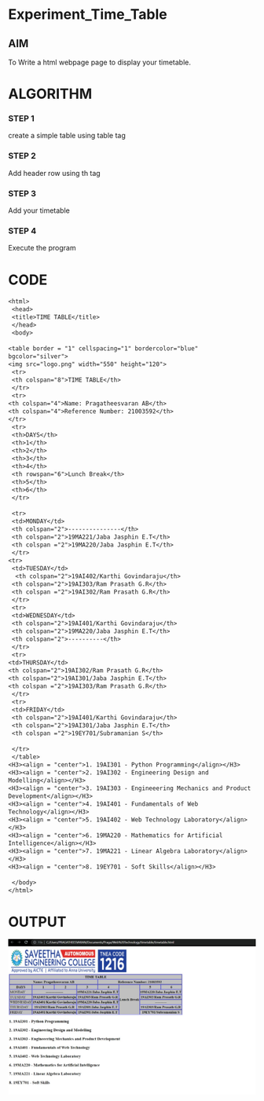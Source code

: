 # Experiment_Time_Table

## AIM
To Write a html webpage page to display your timetable.

# ALGORITHM
### STEP 1
create a simple table using table tag
### STEP 2
Add header row using th tag
### STEP 3
Add your timetable
### STEP 4
Execute the program

# CODE
~~~<!DOCTYPE html>
<html>
 <head>
 <title>TIME TABLE</title>
 </head>
 <body>

<table border = "1" cellspacing="1" bordercolor="blue" bgcolor="silver">
<img src="logo.png" width="550" height="120">
 <tr>
 <th colspan="8">TIME TABLE</th>
 </tr>
 <tr>
<th colspan="4">Name: Pragatheesvaran AB</th>
<th colspan="4">Reference Number: 21003592</th>
</tr>
 <tr>
 <th>DAYS</th>
 <th>1</th>
 <th>2</th>
 <th>3</th>
 <th>4</th>
 <th rowspan="6">Lunch Break</th>
 <th>5</th>
 <th>6</th>
 </tr>
 
 <tr>
 <td>MONDAY</td>
 <th colspan="2">---------------</th>
 <th colspan="2">19MA221/Jaba Jasphin E.T</th>
 <th colspan ="2">19MA220/Jaba Jasphin E.T</th>
 </tr>
<tr>
 <td>TUESDAY</td>
  <th colspan="2">19AI402/Karthi Govindaraju</th>
 <th colspan="2">19AI303/Ram Prasath G.R</th>
 <th colspan ="2">19AI302/Ram Prasath G.R</th>
 </tr>
 <tr>
 <td>WEDNESDAY</td>
 <th colspan="2">19AI401/Karthi Govindaraju</th>
 <th colspan="2">19MA220/Jaba Jasphin E.T</th>
 <th colspan="2">----------</th> 
 </tr>
 <tr>
<td>THURSDAY</td>
<th colspan="2">19AI302/Ram Prasath G.R</th>
<th colspan="2">19AI301/Jaba Jasphin E.T</th>
<th colspan ="2">19AI303/Ram Prasath G.R</th>
 </tr>
 <tr>
 <td>FRIDAY</td>
 <th colspan="2">19AI401/Karthi Govindaraju</th>
 <th colspan="2">19AI301/Jaba Jasphin E.T</th>
 <th colspan ="2">19EY701/Subramanian S</th>
 
 </tr>
 </table>
<H3><align = "center">1. 19AI301 - Python Programming</align></H3>
<H3><align = "center">2. 19AI302 - Engineering Design and Modelling</align></H3>
<H3><align = "center">3. 19AI303 - Engineeering Mechanics and Product Development</align></H3>
<H3><align = "center">4. 19AI401 - Fundamentals of Web Technology</align></H3>
<H3><align = "center">5. 19AI402 - Web Technology Laboratory</align></H3>
<H3><align = "center">6. 19MA220 - Mathematics for Artificial Intelligence</align></H3>
<H3><align = "center">7. 19MA221 - Linear Algebra Laboratory</align></H3>
<H3><align = "center">8. 19EY701 - Soft Skills</align></H3>

 </body>
</html>
~~~
# OUTPUT
![Github Logo](img.jpg)


































